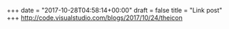 +++
date = "2017-10-28T04:58:14+00:00"
draft = false
title = "Link post"
+++
http://code.visualstudio.com/blogs/2017/10/24/theicon


